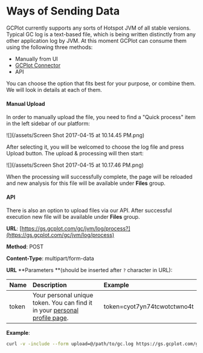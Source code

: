 # Ways of Sending Data

GCPlot currently supports any sorts of Hotspot JVM of all stable versions. Typical GC log is a text-based file, which is being written distinctly from any other application log by JVM. At this moment GCPlot can consume them using the following three methods:

* Manually from UI
* [GCPlot Connector](/log-files-processing.md)
* API

You can choose the option that fits best for your purpose, or combine them. We will look in details at each of them.

#### Manual Upload

In order to manually upload the file, you need to find a "Quick process" item in the left sidebar of our platform:

![](/assets/Screen Shot 2017-04-15 at 10.14.45 PM.png)

After selecting it, you will be welcomed to choose the log file and press Upload button. The upload & processing will then start:

![](/assets/Screen Shot 2017-04-15 at 10.17.46 PM.png)

When the processing will successfully complete, the page will be reloaded and new analysis for this file will be available under **Files** group.

#### **API**

There is also an option to upload files via our API. After successful execution new file will be available under **Files** group.

**URL**: [https://gs.gcplot.com/gc/jvm/log/process?](https://gs.gcplot.com/gc/jvm/log/process)

**Method**: POST

**Content-Type**: multipart/form-data

**URL** **Parameters **\(should be inserted after `?` character in URL\):

| Name | Description | Example |
| :--- | :--- | :--- |
| token | Your personal unique token. You can find it in your [personal profile page](/gcplot-overview/you-profile.md). | token=cyot7yn74tcwotctwno4t |

 **Example**:

```bash
curl -v -include --form upload=@/path/to/gc.log https://gs.gcplot.com/gc/jvm/log/process?token=cyot7yn74tcwotctwno4t
```

 


